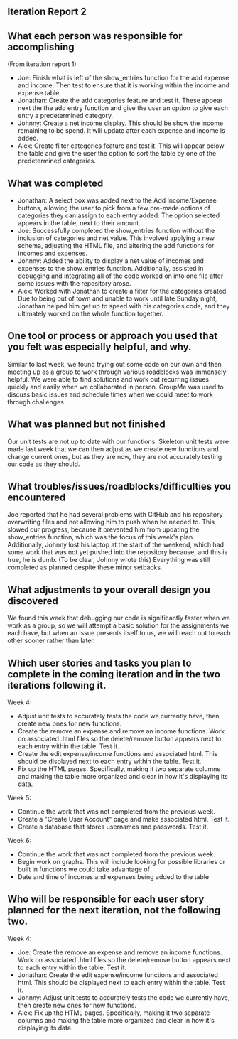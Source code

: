 Iteration Report 2
-----------------------
 What each person was responsible for accomplishing
-----------------------
(From iteration report 1)
 - Joe: Finish what is left of the show_entries function for the add expense and income. 
Then test to ensure that it is working within the income and expense table.
 - Jonathan: Create the add categories feature and test it. These appear next the the add entry function and give the
user an option to give each entry a predetermined category.
 - Johnny: Create a net income display. This should be show the income remaining to be spend.
It will update after each expense and income is added.
 - Alex: Create filter categories feature and test it. This will appear below the table and give the user the option to sort the table
by one of the predetermined categories.

 What was completed
-----------------------
 - Jonathan: A select box was added next to the Add Income/Expense buttons, allowing the user to pick from a few pre-made
 options of categories they can assign to each entry added. The option selected appears in the table, next to their
 amount.
 - Joe: Successfully completed the show_entries function without the inclusion of categories and net value. This involved
 applying a new schema, adjusting the HTML file, and altering the add functions for incomes and expenses.
 - Johnny: Added the ability to display a net value of incomes and expenses to the show_entries function. Additionally,
 assisted in debugging and integrating all of the code worked on into one file after some issues with the repository arose.
 - Alex: Worked with Jonathan to create a filter for the categories created. Due to being out of town and unable to work
 until late Sunday night, Jonathan helped him get up to speed with his categories code, and they ultimately worked on the
 whole function together.
 
 One tool or process or approach you used that you felt was especially helpful, and why.
-----------------------
 Similar to last week, we found trying out some code on our own and then meeting up as a group to work through various
roadblocks was immensely helpful. We were able to find solutions and work out recurring issues quickly and easily when
we collaborated in person. GroupMe was used to discuss basic issues and schedule times when we could meet to work through
challenges.

 What was planned but not finished
-----------------------
 Our unit tests are not up to date with our functions. Skeleton unit tests were made last week that we can then adjust as
we create new functions and change current ones, but as they are now, they are not accurately testing our code as they
should.

 What troubles/issues/roadblocks/difficulties you encountered
-----------------------
 Joe reported that he had several problems with GitHub and his repository overwriting files and not allowing him to push
when he needed to. This slowed our progress, because it prevented him from updating the show_entries function, which was
the focus of this week's plan. Additionally, Johnny lost his laptop at the start of the weekend, which had some work that
was not yet pushed into the repository because, and this is true, he is dumb. (To be clear, Johnny wrote this) Everything
was still completed as planned despite these minor setbacks.

 What adjustments to your overall design you discovered
-----------------------
 We found this week that debugging our code is significantly faster when we work as a group, so we will attempt a basic
solution for the assignments we each have, but when an issue presents itself to us, we will reach out to each other sooner
rather than later.

 Which user stories and tasks you plan to complete in the coming iteration and in the two iterations following it.
-----------------------
 Week 4:
 - Adjust unit tests to accurately tests the code we currently have, then create new ones for new functions.
 - Create the remove an expense and remove an income functions. Work on associated .html files
so the delete/remove button appears next to each entry within the table. Test it.
 - Create the edit expense/income functions and associated html. This should be displayed next
to each entry within the table. Test it.
 - Fix up the HTML pages. Specifically, making it two separate columns and making the table more organized and clear in
how it's displaying its data.

 Week 5:
 - Continue the work that was not completed from the previous week.
 - Create a "Create User Account" page and make associated html. Test it.
 - Create a database that stores usernames and passwords.  Test it. 
 
Week 6:
 - Continue the work that was not completed from the previous week.
 - Begin work on graphs. This will include looking for possible libraries or built in functions we could
 take advantage of
 - Date and time of incomes and expenses being added to the table
 
 Who will be responsible for each user story planned for the next iteration, not the following two.
-----------------------
 Week 4:
 - Joe: Create the remove an expense and remove an income functions. Work on associated .html files
so the delete/remove button appears next to each entry within the table. Test it.
 - Jonathan: Create the edit expense/income functions and associated html. This should be displayed next
to each entry within the table. Test it.
 - Johnny: Adjust unit tests to accurately tests the code we currently have, then create new ones for new functions.
 - Alex: Fix up the HTML pages. Specifically, making it two separate columns and making the table more organized and clear
 in how it's displaying its data.